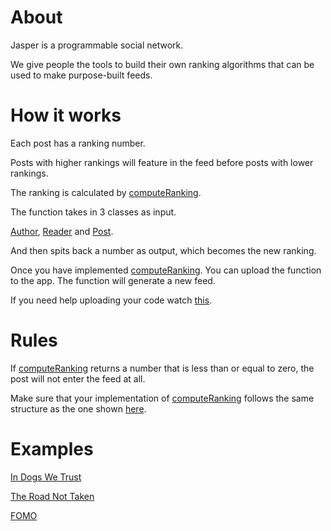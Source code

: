 # About

Jasper is a programmable social network.

We give people the tools to build their own ranking algorithms that can be used to make purpose-built feeds.

# How it works

Each post has a ranking number.

Posts with higher rankings will feature in the feed before posts with lower rankings.

The ranking is calculated by [computeRanking](https://github.com/elijahleinkram/jasper/blob/master/ranking/compute_ranking).

The function takes in 3 classes as input.

[Author](https://github.com/elijahleinkram/jasper/blob/master/classes/author.js), [Reader](https://github.com/elijahleinkram/jasper/blob/master/classes/reader.js) and [Post](https://github.com/elijahleinkram/jasper/blob/master/classes/post.js).

And then spits back a number as output, which becomes the new ranking.

Once you have implemented [computeRanking](https://github.com/elijahleinkram/jasper/blob/master/ranking/compute_ranking). You can upload the function to the app. The function will generate a new feed.

If you need help uploading your code watch [this](https://j.gifs.com/K1pmOx.gif).

# Rules

If [computeRanking](https://github.com/elijahleinkram/jasper/blob/master/ranking/compute_ranking) returns a number that is less than or equal to zero, the post will not enter the feed at all.

Make sure that your implementation of [computeRanking](https://github.com/elijahleinkram/jasper/blob/master/ranking/compute_ranking) follows the same structure as the one shown [here](https://github.com/elijahleinkram/jasper/blob/master/ranking/compute_ranking). 

# Examples

[In Dogs We Trust](https://github.com/elijahleinkram/feed-samples/blob/master/functions/in_dogs_we_trust.js)

[The Road Not Taken](https://github.com/elijahleinkram/feed-samples/blob/master/functions/the_road_not_taken.js)

[FOMO](https://github.com/elijahleinkram/feed-samples/blob/master/functions/fomo.js)











